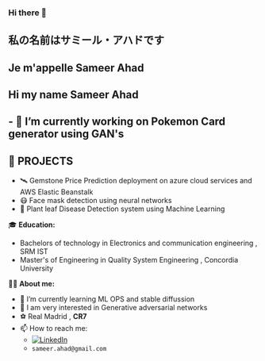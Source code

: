 <!--
**mxdara/mxdara** is a ✨ _special_ ✨ repository because its `README.md` (this file) appears on your GitHub profile.

Here are some ideas to get you started:

- 🔭 I’m currently working on Pokemon Card generator using GAN's
- 🌱 I’m currently learning ...
- 👯 I’m looking to collaborate on ...
- 🤔 I’m looking for help with ...
- 💬 Ask me about ...
- 📫 How to reach me: ...

- ⚡ Fun fact: ...
I am Sameer
-->
### Hi there 👋 

## 私の名前はサミール・アハドです
## Je m'appelle Sameer Ahad
## Hi my name Sameer Ahad

## - 🔭 I’m currently working on Pokemon Card generator using GAN's

## **🪬 PROJECTS**
- 🛰️ Gemstone Price Prediction deployment on azure cloud services and AWS Elastic Beanstalk
- 😷 Face mask detection using neural networks
- 🌱 Plant leaf Disease Detection system using Machine Learning

:mortar_board: **Education:**
- Bachelors of technology in Electronics and communication engineering , SRM IST
- Master's of Engineering in Quality System Engineering , Concordia University 





👨‍🚀 **About me:**

- 🌱 I’m currently learning ML OPS and stable diffussion
- 🔭 I am very interested in Generative adversarial networks 
- ⚽ Real Madrid , **CR7**
- 📫 How to reach me:
  - [![LinkedIn](https://img.shields.io/badge/-LinkedIn-blue?style=flat&logo=Linkedin&logoColor=white)](https://www.linkedin.com/in/sameer-ahad-6760b3200/)
  - `sameer.ahad@gmail.com`

